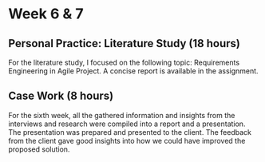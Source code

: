 # Week 6 & 7

## Personal Practice: Literature Study (18 hours)

For the literature study, I focused on the following topic: Requirements Engineering in Agile Project. A concise report is available in the assignment.

## Case Work (8 hours)

For the sixth week, all the gathered information and insights from the interviews and research were compiled into a report and a presentation. The presentation was prepared and presented to the client. The feedback from the client gave good insights into how we could have improved the proposed solution. 